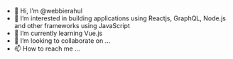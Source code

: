 - 👋 Hi, I’m @webbierahul
- 👀 I’m interested in building applications using Reactjs, GraphQL, Node.js and other frameworks using JavaScript
- 🌱 I’m currently learning Vue.js
- 💞️ I’m looking to collaborate on ...
- 📫 How to reach me ...

<!---
webbierahul/webbierahul is a ✨ special ✨ repository because its `README.md` (this file) appears on your GitHub profile.
You can click the Preview link to take a look at your changes.
--->
